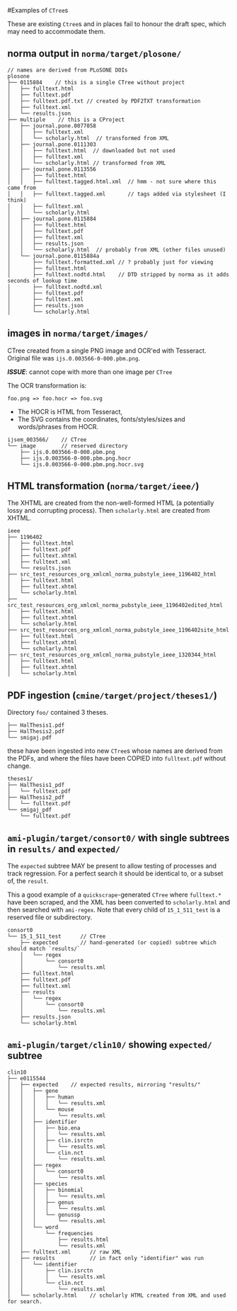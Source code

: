 #Examples of `CTree`s

These are existing `Ctree`s and in places fail to honour the draft spec, which may need to accommodate them.

## norma output in `norma/target/plosone/`

```
// names are derived from PLoSONE DOIs
plosone
├── 0115884    // this is a single CTree without project
│   ├── fulltext.html
│   ├── fulltext.pdf
│   ├── fulltext.pdf.txt // created by PDF2TXT transformation
│   ├── fulltext.xml
│   └── results.json
├── multiple    // this is a CProject
│   ├── journal.pone.0077058
│   │   ├── fulltext.xml
│   │   └── scholarly.html  // transformed from XML
│   ├── journal.pone.0111303
│   │   ├── fulltext.html  // downloaded but not used
│   │   ├── fulltext.xml
│   │   └── scholarly.html // transformed from XML 
│   ├── journal.pone.0113556
│   │   ├── fulltext.html
│   │   ├── fulltext.tagged.html.xml  // hmm - not sure where this came from
│   │   ├── fulltext.tagged.xml       // tags added via stylesheet (I think)
│   │   ├── fulltext.xml
│   │   └── scholarly.html
│   ├── journal.pone.0115884
│   │   ├── fulltext.html
│   │   ├── fulltext.pdf
│   │   ├── fulltext.xml
│   │   ├── results.json
│   │   └── scholarly.html  // probably from XML (other files unused)
│   └── journal.pone.0115884a
│       ├── fulltext.formatted.xml // ? probably just for viewing
│       ├── fulltext.html
│       ├── fulltext.nodtd.html    // DTD stripped by norma as it adds seconds of lookup time
│       ├── fulltext.nodtd.xml
│       ├── fulltext.pdf
│       ├── fulltext.xml
│       ├── results.json
│       └── scholarly.html
```

## images in `norma/target/images/`

CTree created from a single PNG image and OCR'ed with Tesseract. Original file was `ijs.0.003566-0-000.pbm.png`. 

***ISSUE***: cannot cope with more than one image per `CTree`

The OCR transformation is:
```
foo.png => foo.hocr => foo.svg
```

 * The HOCR is HTML from Tesseract, 
 * The SVG contains the coordinates, fonts/styles/sizes and words/phrases from HOCR.

```
ijsem_003566/    // CTree
└── image        // reserved directory
    ├── ijs.0.003566-0-000.pbm.png
    ├── ijs.0.003566-0-000.pbm.png.hocr
    └── ijs.0.003566-0-000.pbm.png.hocr.svg

```

## HTML transformation (`norma/target/ieee/`)

The XHTML are created from the non-well-formed HTML (a potentially lossy and corrupting process). Then
`scholarly.html` are created from XHTML.
```
ieee
├── 1196402
│   ├── fulltext.html
│   ├── fulltext.pdf
│   ├── fulltext.xhtml
│   ├── fulltext.xml
│   └── results.json
├── src_test_resources_org_xmlcml_norma_pubstyle_ieee_1196402_html
│   ├── fulltext.html
│   ├── fulltext.xhtml
│   └── scholarly.html
├── src_test_resources_org_xmlcml_norma_pubstyle_ieee_1196402edited_html
│   ├── fulltext.html
│   ├── fulltext.xhtml
│   └── scholarly.html
├── src_test_resources_org_xmlcml_norma_pubstyle_ieee_1196402site_html
│   ├── fulltext.html
│   ├── fulltext.xhtml
│   └── scholarly.html
├── src_test_resources_org_xmlcml_norma_pubstyle_ieee_1320344_html
│   ├── fulltext.html
│   ├── fulltext.xhtml
│   └── scholarly.html
```

## PDF ingestion (`cmine/target/project/theses1/`)

Directory `foo/` contained 3 theses.
```
├── HalThesis1.pdf
├── HalThesis2.pdf
└── smigaj.pdf
```
these have been ingested into new `CTree`s whose names are derived from the PDFs, and where the files
have been COPIED into `fulltext.pdf` without change.

```
theses1/
├── HalThesis1_pdf
│   └── fulltext.pdf
├── HalThesis2_pdf
│   └── fulltext.pdf
└── smigaj_pdf
    └── fulltext.pdf
```

## `ami-plugin/target/consort0/` with single subtrees in `results/` and `expected/`

The `expected` subtree MAY be present to allow testing of processes and track regression. For a perfect search it
should be identical to, or a subset of, the `result`.

This a good example of a `quickscrape`-generated `CTree` where `fulltext.*` have been scraped, and the XML
has been converted to `scholarly.html` and then searched with `ami-regex`. Note that every child of `15_1_511_test` 
is a reserved file or subdirectory.

```
consort0
└── 15_1_511_test      // CTree
    ├── expected       // hand-generated (or copied) subtree which should match `results/`
    │   └── regex
    │       └── consort0
    │           └── results.xml
    ├── fulltext.html
    ├── fulltext.pdf
    ├── fulltext.xml
    ├── results
    │   └── regex
    │       └── consort0
    │           └── results.xml
    ├── results.json
    └── scholarly.html
```
## `ami-plugin/target/clin10/` showing `expected/` subtree

```
clin10
├── e0115544
│   ├── expected    // expected results, mirroring "results/"
│   │   ├── gene
│   │   │   ├── human
│   │   │   │   └── results.xml
│   │   │   └── mouse
│   │   │       └── results.xml
│   │   ├── identifier
│   │   │   ├── bio.ena
│   │   │   │   └── results.xml
│   │   │   ├── clin.isrctn
│   │   │   │   └── results.xml
│   │   │   └── clin.nct
│   │   │       └── results.xml
│   │   ├── regex
│   │   │   └── consort0
│   │   │       └── results.xml
│   │   ├── species
│   │   │   ├── binomial
│   │   │   │   └── results.xml
│   │   │   ├── genus
│   │   │   │   └── results.xml
│   │   │   └── genussp
│   │   │       └── results.xml
│   │   └── word
│   │       └── frequencies
│   │           ├── results.html
│   │           └── results.xml
│   ├── fulltext.xml      // raw XML
│   ├── results           // in fact only "identifier" was run
│   │   └── identifier
│   │       ├── clin.isrctn
│   │       │   └── results.xml
│   │       └── clin.nct
│   │           └── results.xml
│   └── scholarly.html    // scholarly HTML created from XML and used for search.
```
